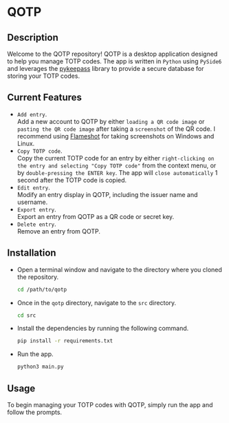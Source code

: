 # QOTP

## Description

Welcome to the QOTP repository! QOTP is a desktop application designed to help you manage TOTP codes. The app is written in `Python` using `PySide6` and leverages the [pykeepass](https://github.com/libkeepass/pykeepass) library to provide a secure database for storing your TOTP codes.

## Current Features

- `Add entry`.  
   Add a new account to QOTP by either `loading a QR code image` or `pasting the QR code image` after taking a `screenshot` of the QR code. I recommend using [Flameshot](https://github.com/flameshot-org/flameshot) for taking screenshots on Windows and Linux.
- `Copy TOTP code`.  
   Copy the current TOTP code for an entry by either `right-clicking on the entry and selecting "Copy TOTP code"` from the context menu, or by `double-pressing the ENTER key`. The app will `close automatically` 1 second after the TOTP code is copied.
- `Edit entry`.  
   Modify an entry display in QOTP, including the issuer name and username.
- `Export entry`.  
   Export an entry from QOTP as a QR code or secret key.
- `Delete entry`.  
   Remove an entry from QOTP.

## Installation

- Open a terminal window and navigate to the directory where you cloned the repository.
  ```bash
  cd /path/to/qotp
  ```
- Once in the `qotp` directory, navigate to the `src` directory.
  ```bash
  cd src
  ```
- Install the dependencies by running the following command.
  ```bash
  pip install -r requirements.txt
  ```
- Run the app.
  ```bash
  python3 main.py
  ```

## Usage

To begin managing your TOTP codes with QOTP, simply run the app and follow the prompts.

